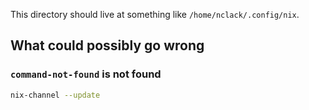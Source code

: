 This directory should live at something like `/home/nclack/.config/nix`.


## What could possibly go wrong

### `command-not-found` is not found

```bash
nix-channel --update
```
